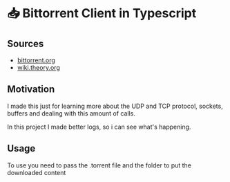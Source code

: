 # 📥 Bittorrent Client in Typescript

## Sources

- [bittorrent.org](http://www.bittorrent.org/beps/bep_0000.html)
- [wiki.theory.org](https://wiki.theory.org/index.php/BitTorrentSpecification)

## Motivation

I made this just for learning more about the UDP and TCP protocol, sockets,
buffers and dealing with this amount of calls.

In this project I made better logs, so i can see what's happening.

## Usage

To use you need to pass the .torrent file and the folder to put the downloaded
content
